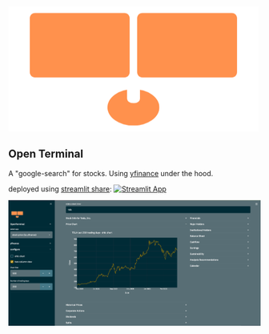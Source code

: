 ![Open Terminal Logo](asset/ot_logo.png)
## Open Terminal
A "google-search" for stocks. Using [yfinance](https://github.com/ranaroussi/yfinance) under the hood.

deployed using [streamlit share](https://www.streamlit.io/sharing): [![Streamlit App](https://static.streamlit.io/badges/streamlit_badge_black_white.svg)](https://share.streamlit.io/ohjho/open_terminal)

[![Open Terminal Screenshoot](asset/ot_screenshot.png)](https://share.streamlit.io/ohjho/open_terminal)

